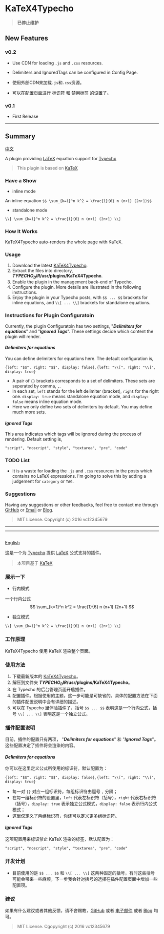 # KaTeX4Typecho

> **已停止维护**

## New Features
### v0.2

* Use CDN for loading `.js` and `.css` resources.

* Delimiters and IgnoredTags can be configured in Config Page.

* 使用外部CDN来加载`.js`和`.css`资源。

* 可以在配置页面进行 标识符 和 禁用标签 的设置了。

### v0.1

* First Release

---

## Summary

<a name="eng" href="#chs"> 中文 </a>

A plugin providing [LaTeX](http://www.latex-project.org/ "LaTeX") equation support for [Typecho](https://github.com/typecho/typecho "Typecho")

> This plugin is based on [KaTeX](https://github.com/Khan/KaTeX "KaTeX")

### Have a Show

* inline mode

An inline equation `$$ \sum_{k=1}^n k^2 = \frac{1}{6} n (n+1) (2n+1)$$`

* standalone mode

`\\[ \sum_{k=1}^n k^2 = \frac{1}{6} n (n+1) (2n+1) \\]`

### How It Works

KaTeX4Typecho auto-renders the whole page with KaTeX. 

### Usage

1. Download the latest [KaTeX4Typecho](https://github.com/vc12345679/KaTeX4Typecho/archive/master.zip).
2. Extract the files into directory, **$TYPECHO_DIR$/usr/plugins/KaTeX4Typecho**.
3. Enable the plugin in the management back-end of Typecho.
4. Configure the plugin. More details are illustrated in the following instructions.
5. Enjoy the plugin in your Typecho posts, with `$$ ... $$` brackets for inline equations, and `\\[ ... \\]` brackets for standalone equations. 

### Instructions for Plugin Configuratoin

Currently, the plugin Configuratoin has two settings, "***Delimiters for equations***" and "***Ignored Tags***".
These settings decide which content the plugin will render.

#### *Delimiters for equations*

You can define delimiters for equations here. The default configuration is,

`{left: "$$", right: "$$", display: false},{left: "\\[", right: "\\]", display: true}`

* A pair of `{}` brackets corresponds to a set of delimiters. These sets are seperated by comma, `,`.
* In each set, `left` stands for the left delimiter (bracket), `right` for the right one. `display: true` means standalone equation mode, and `display: false` means inline equation mode.
* Here we only define two sets of delimiters by default. You may define much more sets.

#### *Ignored Tags*

This area indicates which tags will be ignored during the process of rendering. Default setting is,

`"script", "noscript", "style", "textarea", "pre", "code"`

### TODO List

* It is a waste for loading the `.js` and `.css` resources in the posts which contains no LaTeX expressions. I'm going to solve this by adding a judgement for `category` or `TAG`.

### Suggestions

Having any suggestions or other feedbacks, feel free to contact me through [GitHub](https://github.com/vc12345679/) or [Email](mailto:chensiwei1990@gmail.com) or [Blog](https://blog.chensiwei.space/blog/katex4typecho.html).

> MIT License.
> Copyright (c) 2016 vc12345679

---
---

## 
<a name="chs" href="#eng"> English </a>

这是一个为 [Typecho](https://github.com/typecho/typecho "Typecho") 提供 [LaTeX](http://www.latex-project.org/ "LaTeX") 公式支持的插件。
> 本项目基于 [KaTeX](https://github.com/Khan/KaTeX "KaTeX")

### 展示一下

* 行内模式

一个行内公式 $$ \sum_{k=1}^n k^2 = \frac{1}{6} n (n+1) (2n+1) $$

* 独立模式

`\\[ \sum_{k=1}^n k^2 = \frac{1}{6} n (n+1) (2n+1) \\]`

### 工作原理

KaTeX4Typecho 使用 KaTeX 渲染整个页面。

### 使用方法

1. 下载最新版本的 [KaTeX4Typecho](https://github.com/vc12345679/KaTeX4Typecho/archive/master.zip)。
2. 解压到文件夹 **$TYPECHO_DIR$/usr/plugins/KaTeX4Typecho**。
3. 在 Typecho 的后台管理页面开启插件。
4. 配置插件。根据使用的主题，这一步可能是可缺省的。具体的配置方法在下面的插件配置说明中会有详细的描述。
5. 可以在 Typecho 里体验插件了，括号 `$$ ... $$` 表明这是一个行内公式，括号 `\\[ ... \\]` 表明这是一个独立公式。

### 插件配置说明

目前，插件的配置只有两项， "***Delimiters for equations***" 和 "***Ignored Tags***"。
这些配置决定了插件将会渲染的内容。

#### *Delimiters for equations*

你可以在这里定义公式所使用的标识符，默认配置为：

`{left: "$$", right: "$$", display: false},{left: "\\[", right: "\\]", display: true}`

* 每一对 `{}` 对应一组标识符，每组标识符由逗号 `,` 分隔；
* 在每一组标识符的设置里，`left` 代表左标识符（括号），`right` 代表右标识符（括号），`display: true` 表示独立公式模式，`display: false` 表示行内公式模式；
* 这里仅定义了两组标识符，你还可以定义更多组标识符。

#### *Ignored Tags*

这项配置用来标识禁止 KaTeX 渲染的标签，默认配置为：

`"script", "noscript", "style", "textarea", "pre", "code"`

### 开发计划

* 目前使用的是 `$$ ... $$` 和 `\\[ ... \\]` 这两种固定的括号，有时这些括号可能会带来一些麻烦，下一步我会针对括号的选择在插件配置页面中增加一些配置项。

### 建议

如果有什么建议或者其他反馈，请不吝赐教，[GitHub](https://github.com/vc12345679/) 或者 [电子邮件](mailto:chensiwei1990@gmail.com) 或者 [Blog](https://blog.chensiwei.space/blog/katex4typecho.html) 均可。

> MIT License.
> Cgopyright (c) 2016 vc12345679
